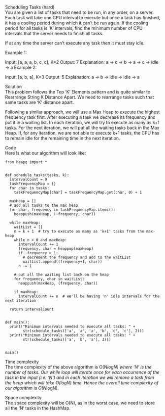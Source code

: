 Scheduling Tasks (hard) \
You are given a list of tasks that need to be run, in any order, on a server. Each task will take one CPU interval to execute but once a task has finished, it has a cooling period during which it can’t be run again. If the cooling period for all tasks is ‘K’ intervals, find the minimum number of CPU intervals that the server needs to finish all tasks.

If at any time the server can’t execute any task then it must stay idle.

Example 1:

Input: [a, a, a, b, c, c], K=2
Output: 7
Explanation: a -> c -> b -> a -> c -> idle -> a
Example 2:

Input: [a, b, a], K=3
Output: 5
Explanation: a -> b -> idle -> idle -> a

Solution \
This problem follows the Top ‘K’ Elements pattern and is quite similar to Rearrange String K Distance Apart. We need to rearrange tasks such that same tasks are ‘K’ distance apart.

Following a similar approach, we will use a Max Heap to execute the highest frequency task first. After executing a task we decrease its frequency and put it in a waiting list. In each iteration, we will try to execute as many as k+1 tasks. For the next iteration, we will put all the waiting tasks back in the Max Heap. If, for any iteration, we are not able to execute k+1 tasks, the CPU has to remain idle for the remaining time in the next iteration.

Code \
Here is what our algorithm will look like:
```
from heapq import *


def schedule_tasks(tasks, k):
  intervalCount = 0
  taskFrequencyMap = {}
  for char in tasks:
    taskFrequencyMap[char] = taskFrequencyMap.get(char, 0) + 1

  maxHeap = []
  # add all tasks to the max heap
  for char, frequency in taskFrequencyMap.items():
    heappush(maxHeap, (-frequency, char))

  while maxHeap:
    waitList = []
    n = k + 1  # try to execute as many as 'k+1' tasks from the max-heap
    while n > 0 and maxHeap:
      intervalCount += 1
      frequency, char = heappop(maxHeap)
      if -frequency > 1:
        # decrement the frequency and add to the waitList
        waitList.append((frequency+1, char))
      n -= 1

    # put all the waiting list back on the heap
    for frequency, char in waitList:
      heappush(maxHeap, (frequency, char))

    if maxHeap:
      intervalCount += n  # we'll be having 'n' idle intervals for the next iteration

  return intervalCount


def main():
  print("Minimum intervals needed to execute all tasks: " +
        str(schedule_tasks(['a', 'a', 'a', 'b', 'c', 'c'], 2)))
  print("Minimum intervals needed to execute all tasks: " +
        str(schedule_tasks(['a', 'b', 'a'], 3)))


main()
```

Time complexity \
The time complexity of the above algorithm is O(N*logN) where ‘N’ is the number of tasks. Our while loop will iterate once for each occurrence of the task in the input (i.e. ‘N’) and in each iteration we will remove a task from the heap which will take O(logN) time. Hence the overall time complexity of our algorithm is O(N*logN).

Space complexity \
The space complexity will be O(N), as in the worst case, we need to store all the ‘N’ tasks in the HashMap.